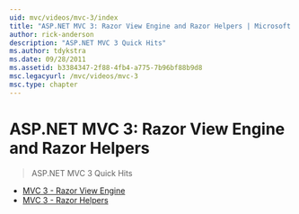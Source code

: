 ```yaml
---
uid: mvc/videos/mvc-3/index
title: "ASP.NET MVC 3: Razor View Engine and Razor Helpers | Microsoft Docs"
author: rick-anderson
description: "ASP.NET MVC 3 Quick Hits"
ms.author: tdykstra
ms.date: 09/28/2011
ms.assetid: b3384347-2f88-4fb4-a775-7b96bf88b9d8
msc.legacyurl: /mvc/videos/mvc-3
msc.type: chapter
---
```

# ASP.NET MVC 3: Razor View Engine and Razor Helpers

> ASP.NET MVC 3 Quick Hits

- [MVC 3 - Razor View Engine](mvc-3-razor-view-engine.md)
- [MVC 3 - Razor Helpers](mvc-3-razor-helpers.md)

